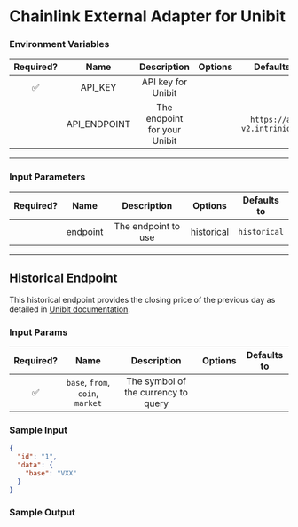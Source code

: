 # Chainlink External Adapter for Unibit

### Environment Variables

| Required? |     Name     |          Description           | Options |          Defaults to           |
| :-------: | :----------: | :----------------------------: | :-----: | :----------------------------: |
|    ✅     |   API_KEY    |      API key for Unibit      |         |                                |
|           | API_ENDPOINT | The endpoint for your Unibit |         | `https://api-v2.intrinio.com/` |

---

### Input Parameters

| Required? |   Name   |     Description     |         Options          | Defaults to |
| :-------: | :------: | :-----------------: | :----------------------: | :---------: |
|           | endpoint | The endpoint to use | [historical](#Historical-Endpoint) |   `historical`   |

---

## Historical Endpoint

This historical endpoint provides the closing price of the previous day as detailed in [Unibit documentation](https://unibit.ai/api/docs/V2.0/historical_stock_price).

### Input Params

| Required? |               Name               |             Description             | Options | Defaults to |
| :-------: | :------------------------------: | :---------------------------------: | :-----: | :---------: |
|    ✅     | `base`, `from`, `coin`, `market` | The symbol of the currency to query |         |             |

### Sample Input

```json
{
  "id": "1",
  "data": {
    "base": "VXX"
  }
}
```

### Sample Output

```json

```
